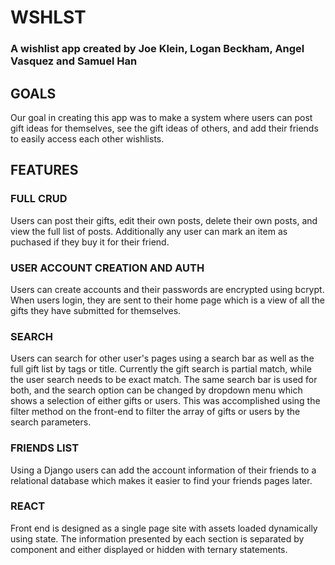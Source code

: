 # WSHLST
### A wishlist app created by Joe Klein, Logan Beckham, Angel Vasquez and Samuel Han

## GOALS
Our goal in creating this app was to make a system where users can post gift ideas for themselves, see the gift ideas of others, and add their friends to easily access each other wishlists.

## FEATURES

### FULL CRUD
Users can post their gifts, edit their own posts, delete their own posts, and view the full list of posts. Additionally any user can mark an item as puchased if they buy it for their friend. 

### USER ACCOUNT CREATION AND AUTH
Users can create accounts and their passwords are encrypted using bcrypt. When users login, they are sent to their home page which is a view of all the gifts they have submitted for themselves.

### SEARCH
Users can search for other user's pages using a search bar as well as the full gift list by tags or title. Currently the gift search is partial match, while the user search needs to be exact match. The same search bar is used for both, and the search option can be changed by dropdown menu which shows a selection of either gifts or users. This was accomplished using the filter method on the front-end to filter the array of gifts or users by the search parameters.

### FRIENDS LIST
Using a Django users can add the account information of their friends to a relational database which makes it easier to find your friends pages later. 

### REACT
Front end is designed as a single page site with assets loaded dynamically using state. The information presented by each section is separated by component and either displayed or hidden with ternary statements.